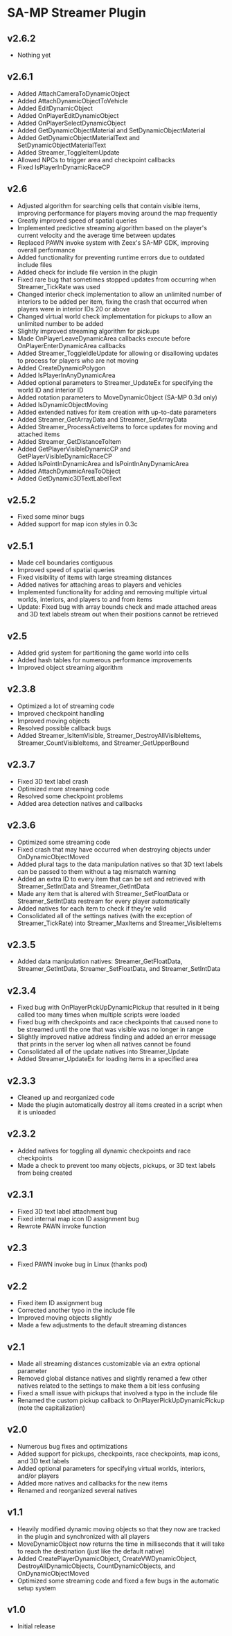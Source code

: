 SA-MP Streamer Plugin
=====================

v2.6.2
------

- Nothing yet

v2.6.1
------

- Added AttachCameraToDynamicObject
- Added AttachDynamicObjectToVehicle
- Added EditDynamicObject
- Added OnPlayerEditDynamicObject
- Added OnPlayerSelectDynamicObject
- Added GetDynamicObjectMaterial and SetDynamicObjectMaterial
- Added GetDynamicObjectMaterialText and SetDynamicObjectMaterialText
- Added Streamer_ToggleItemUpdate
- Allowed NPCs to trigger area and checkpoint callbacks
- Fixed IsPlayerInDynamicRaceCP

v2.6
----

- Adjusted algorithm for searching cells that contain visible items,
  improving performance for players moving around the map frequently
- Greatly improved speed of spatial queries
- Implemented predictive streaming algorithm based on the player's
  current velocity and the average time between updates
- Replaced PAWN invoke system with Zeex's SA-MP GDK, improving
  overall performance
- Added functionality for preventing runtime errors due to outdated
  include files
- Added check for include file version in the plugin
- Fixed rare bug that sometimes stopped updates from occurring when
  Streamer_TickRate was used
- Changed interior check implementation to allow an unlimited number
  of interiors to be added per item, fixing the crash that occurred
  when players were in interior IDs 20 or above
- Changed virtual world check implementation for pickups to allow an
  unlimited number to be added
- Slightly improved streaming algorithm for pickups
- Made OnPlayerLeaveDynamicArea callbacks execute before
  OnPlayerEnterDynamicArea callbacks
- Added Streamer_ToggleIdleUpdate for allowing or disallowing updates
  to process for players who are not moving
- Added CreateDynamicPolygon
- Added IsPlayerInAnyDynamicArea
- Added optional parameters to Streamer_UpdateEx for specifying the
  world ID and interior ID
- Added rotation parameters to MoveDynamicObject (SA-MP 0.3d only)
- Added IsDynamicObjectMoving
- Added extended natives for item creation with up-to-date parameters
- Added Streamer_GetArrayData and Streamer_SetArrayData
- Added Streamer_ProcessActiveItems to force updates for moving and
  attached items
- Added Streamer_GetDistanceToItem
- Added GetPlayerVisibleDynamicCP and GetPlayerVisibleDynamicRaceCP
- Added IsPointInDynamicArea and IsPointInAnyDynamicArea
- Added AttachDynamicAreaToObject
- Added GetDynamic3DTextLabelText

v2.5.2
------

- Fixed some minor bugs
- Added support for map icon styles in 0.3c

v2.5.1
------

- Made cell boundaries contiguous
- Improved speed of spatial queries
- Fixed visibility of items with large streaming distances
- Added natives for attaching areas to players and vehicles
- Implemented functionality for adding and removing multiple virtual
  worlds, interiors, and players to and from items
- Update: Fixed bug with array bounds check and made attached areas
  and 3D text labels stream out when their positions cannot be
  retrieved

v2.5
----

- Added grid system for partitioning the game world into cells
- Added hash tables for numerous performance improvements
- Improved object streaming algorithm

v2.3.8
------

- Optimized a lot of streaming code
- Improved checkpoint handling
- Improved moving objects
- Resolved possible callback bugs
- Added Streamer_IsItemVisible, Streamer_DestroyAllVisibleItems,
  Streamer_CountVisibleItems, and Streamer_GetUpperBound

v2.3.7
------

- Fixed 3D text label crash
- Optimized more streaming code
- Resolved some checkpoint problems
- Added area detection natives and callbacks

v2.3.6
------

- Optimized some streaming code
- Fixed crash that may have occurred when destroying objects under
  OnDynamicObjectMoved
- Added plural tags to the data manipulation natives so that 3D text
  labels can be passed to them without a tag mismatch warning
- Added an extra ID to every item that can be set and retrieved with
  Streamer_SetIntData and Streamer_GetIntData
- Made any item that is altered with Streamer_SetFloatData or
  Streamer_SetIntData restream for every player automatically
- Added natives for each item to check if they're valid
- Consolidated all of the settings natives (with the exception of
  Streamer_TickRate) into Streamer_MaxItems and Streamer_VisibleItems

v2.3.5
------

- Added data manipulation natives: Streamer_GetFloatData,
  Streamer_GetIntData, Streamer_SetFloatData, and Streamer_SetIntData

v2.3.4
------

- Fixed bug with OnPlayerPickUpDynamicPickup that resulted in it
  being called too many times when multiple scripts were loaded
- Fixed bug with checkpoints and race checkpoints that caused none to
  be streamed until the one that was visible was no longer in range
- Slightly improved native address finding and added an error message
  that prints in the server log when all natives cannot be found
- Consolidated all of the update natives into Streamer_Update
- Added Streamer_UpdateEx for loading items in a specified area

v2.3.3
------

- Cleaned up and reorganized code
- Made the plugin automatically destroy all items created in a script
  when it is unloaded

v2.3.2
------

- Added natives for toggling all dynamic checkpoints and race
  checkpoints
- Made a check to prevent too many objects, pickups, or 3D text
  labels from being created

v2.3.1
------

- Fixed 3D text label attachment bug
- Fixed internal map icon ID assignment bug
- Rewrote PAWN invoke function

v2.3
----
- Fixed PAWN invoke bug in Linux (thanks pod)

v2.2
----

- Fixed item ID assignment bug
- Corrected another typo in the include file
- Improved moving objects slightly
- Made a few adjustments to the default streaming distances

v2.1
----

- Made all streaming distances customizable via an extra optional
  parameter
- Removed global distance natives and slightly renamed a few other
  natives related to the settings to make them a bit less confusing
- Fixed a small issue with pickups that involved a typo in the
  include file
- Renamed the custom pickup callback to OnPlayerPickUpDynamicPickup
  (note the capitalization)

v2.0
----
- Numerous bug fixes and optimizations
- Added support for pickups, checkpoints, race checkpoints,
  map icons, and 3D text labels
- Added optional parameters for specifying virtual worlds, interiors,
  and/or players
- Added more natives and callbacks for the new items
- Renamed and reorganized several natives

v1.1
----

- Heavily modified dynamic moving objects so that they now are
  tracked in the plugin and synchronized with all players
- MoveDynamicObject now returns the time in milliseconds that it will
  take to reach the destination (just like the default native)
- Added CreatePlayerDynamicObject, CreateVWDynamicObject,
  DestroyAllDynamicObjects, CountDynamicObjects, and
  OnDynamicObjectMoved
- Optimized some streaming code and fixed a few bugs in the automatic
  setup system

v1.0
----

- Initial release
